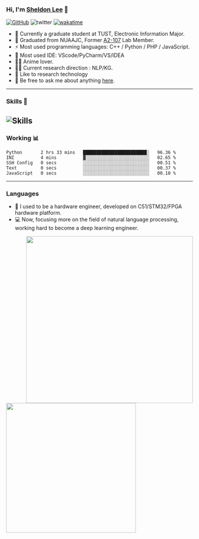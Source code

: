 <!-- ### Hi there 👋 -->

<!--
**CCP101/CCP101** is a ✨ _special_ ✨ repository because its `README.md` (this file) appears on your GitHub profile.

Here are some ideas to get you started:

- 🔭 I’m currently working on ...
- 🌱 I’m currently learning ...
- 👯 I’m looking to collaborate on ...
- 🤔 I’m looking for help with ...
- 💬 Ask me about ...
- 📫 How to reach me: ...
- 😄 Pronouns: ...
- ⚡ Fun fact: ...
-->

### Hi, I'm [Sheldon Lee](https://ccp101.com/) 👋

 [![GitHub](https://img.shields.io/github/followers/ccp101?style=social)](https://github.com/ccp101)   ![twitter](https://img.shields.io/twitter/follow/cpp101_hakase?style=social)   [![wakatime](https://wakatime.com/badge/user/b5b6ac2c-550f-4e67-902a-a3d1fc690e9c.svg)](https://wakatime.com/@b5b6ac2c-550f-4e67-902a-a3d1fc690e9c)

- 🏫 Currently a graduate student at TUST, Electronic Information Major.
- 🍻 Graduated from NUAAJC, Former [A2-107](https://github.com/nuaajc-lab107) Lab Member.
- ⚡ Most used programming languages: C++ / Python / PHP / JavaScript. 
- 🔧 Most used IDE: VScode/PyCharm/VS/IDEA 
- 🧚‍♂️ Anime lover. 
- 👨‍💻 Current research direction : NLP/KG.
- 🌱 Like to research technology
- 💬 Be free to ask me about anything [here](https://github.com/CCP101/CCP101/issues).

---
### **Skills** 🔧 
![Skills](https://skillicons.dev/icons?i=docker,git,github,md,mongodb,mysql,powershell,raspberrypi,js,ts,nodejs,vue,php,bootstrap,html,linux,nginx,c,cpp,go,java,spring,vscode,visualstudio,idea,vim,ai,tensorflow,pytorch,py)
---
###  **Working** 📊

 <!--START_SECTION:waka-->

```text
Python       2 hrs 33 mins   ████████████████████████░   96.36 %
INI          4 mins          ▓░░░░░░░░░░░░░░░░░░░░░░░░   02.65 %
SSH Config   0 secs          ░░░░░░░░░░░░░░░░░░░░░░░░░   00.51 %
Text         0 secs          ░░░░░░░░░░░░░░░░░░░░░░░░░   00.37 %
JavaScript   0 secs          ░░░░░░░░░░░░░░░░░░░░░░░░░   00.10 %
```

<!--END_SECTION:waka-->

---

###  **Languages** 

- 🔧 I used to be a hardware engineer, developed on C51/STM32/FPGA hardware platform.  
- 💻 Now, focusing more on the field of natural language processing, working hard to become a deep learning engineer.

<img align="right" width="450" src="https://github-readme-stats.vercel.app/api?username=CCP101&show_icons=true&icon_color=0078e7&title_color=0078e7">
<img align="left" width="350" src="https://github-readme-stats.vercel.app/api/top-langs/?username=ccp101">

